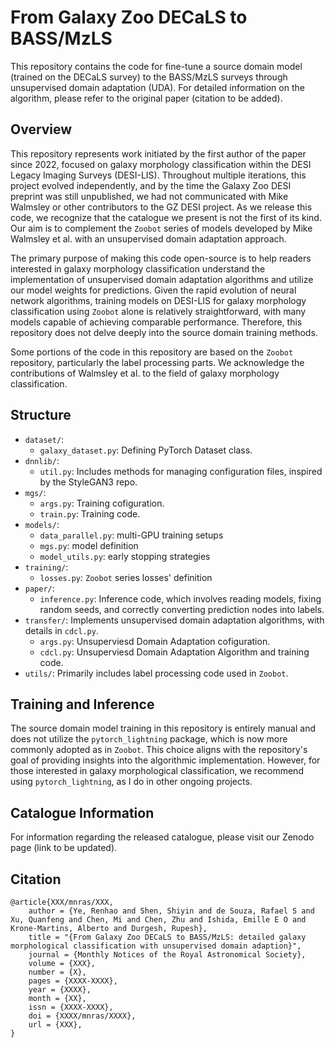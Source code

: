 # From Galaxy Zoo DECaLS to BASS/MzLS
This repository contains the code for fine-tune a source domain model (trained on the DECaLS survey) to the BASS/MzLS surveys through unsupervised domain adaptation (UDA). For detailed information on the algorithm, please refer to the original paper (citation to be added).

## Overview
This repository represents work initiated by the first author of the paper since 2022, focused on galaxy morphology classification within the DESI Legacy Imaging Surveys (DESI-LIS). Throughout multiple iterations, this project evolved independently, and by the time the Galaxy Zoo DESI preprint was still unpublished, we had not communicated with Mike Walmsley or other contributors to the GZ DESI project. As we release this code, we recognize that the catalogue we present is not the first of its kind. Our aim is to complement the `Zoobot` series of models developed by Mike Walmsley et al. with an unsupervised domain adaptation approach.

The primary purpose of making this code open-source is to help readers interested in galaxy morphology classification understand the implementation of unsupervised domain adaptation algorithms and utilize our model weights for predictions. Given the rapid evolution of neural network algorithms, training models on DESI-LIS for galaxy morphology classification using `Zoobot` alone is relatively straightforward, with many models capable of achieving comparable performance. Therefore, this repository does not delve deeply into the source domain training methods.

Some portions of the code in this repository are based on the `Zoobot` repository, particularly the label processing parts. We acknowledge the contributions of Walmsley et al. to the field of galaxy morphology classification.

## Structure

- `dataset/`: 
  - `galaxy_dataset.py`: Defining PyTorch Dataset class.
- `dnnlib/`: 
  - `util.py`: Includes methods for managing configuration files, inspired by the StyleGAN3 repo.
- `mgs/`: 
  - `args.py`: Training cofiguration.
  - `train.py`: Training code.
- `models/`:
  - `data_parallel.py`: multi-GPU training setups
  - `mgs.py`: model definition
  - `model_utils.py`: early stopping strategies
- `training/`: 
  - `losses.py`: `Zoobot` series losses' definition
- `paper/`: 
  - `inference.py`: Inference code, which involves reading models, fixing random seeds, and correctly converting prediction nodes into labels.
- `transfer/`: Implements unsupervised domain adaptation algorithms, with details in `cdcl.py`.
  - `args.py`: Unsuperviesd Domain Adaptation cofiguration.
  - `cdcl.py`: Unsuperviesd Domain Adaptation Algorithm and training code.
- `utils/`: Primarily includes label processing code used in `Zoobot`.


## Training and Inference
The source domain model training in this repository is entirely manual and does not utilize the `pytorch_lightning` package, which is now more commonly adopted as in `Zoobot`. This choice aligns with the repository's goal of providing insights into the algorithmic implementation. However, for those interested in galaxy morphological classification, we recommend using `pytorch_lightning`, as I do in other ongoing projects.

## Catalogue Information
For information regarding the released catalogue, please visit our Zenodo page (link to be updated).

## Citation

```
@article{XXX/mnras/XXX,
    author = {Ye, Renhao and Shen, Shiyin and de Souza, Rafael S and Xu, Quanfeng and Chen, Mi and Chen, Zhu and Ishida, Emille E O and Krone-Martins, Alberto and Durgesh, Rupesh},
    title = "{From Galaxy Zoo DECaLS to BASS/MzLS: detailed galaxy morphological classification with unsupervised domain adaption}",
    journal = {Monthly Notices of the Royal Astronomical Society},
    volume = {XXX},
    number = {X},
    pages = {XXXX-XXXX},
    year = {XXXX},
    month = {XX},
    issn = {XXXX-XXXX},
    doi = {XXXX/mnras/XXXX},
    url = {XXX},
}
```